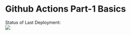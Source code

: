 # Github Actions Part-1 Basics


Status of Last Deployment:<br>
<img src="https://github.com/GrigorTumanyan/CryptoCalculate/.github/workflows/push-ci.yml/badge.svg"><br>
